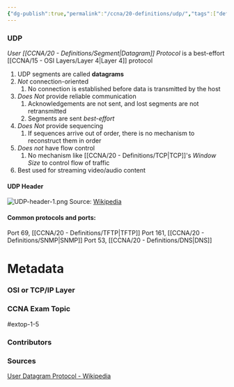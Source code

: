 ```yaml
---
{"dg-publish":true,"permalink":"/ccna/20-definitions/udp/","tags":["defs_ccna"]}
---
```


### UDP
*User [[CCNA/20 - Definitions/Segment\|Datagram]] Protocol* is a best-effort [[CCNA/15 - OSI Layers/Layer 4\|Layer 4]] protocol
1. UDP segments are called **datagrams**
2. *Not* connection-oriented
	1. No connection is established before data is transmitted by the host
3. *Does Not* provide reliable communication
	1. Acknowledgements are not sent, and lost segments are not retransmitted
	2. Segments are sent *best-effort*
4. *Does Not* provide sequencing
	1. If sequences arrive out of order, there is no mechanism to reconstruct them in order
5. *Does not* have flow control
	1. No mechanism like [[CCNA/20 - Definitions/TCP\|TCP]]'s *Window Size* to control flow of traffic
6. Best used for streaming video/audio content
#### UDP Header
![UDP-header-1.png](/img/user/CCNA/Attachments/UDP-header-1.png)
Source: [Wikipedia](https://en.wikipedia.org/wiki/User_Datagram_Protocol#UDP_datagram_structure)
#### Common protocols and ports:
Port 69,  [[CCNA/20 - Definitions/TFTP\|TFTP]]
Port 161, [[CCNA/20 - Definitions/SNMP\|SNMP]]
Port 53, [[CCNA/20 - Definitions/DNS\|DNS]]

# Metadata
### OSI or TCP/IP Layer

### CCNA Exam Topic
#extop-1-5
### Contributors

### Sources
[User Datagram Protocol - Wikipedia](https://en.wikipedia.org/wiki/User_Datagram_Protocol)